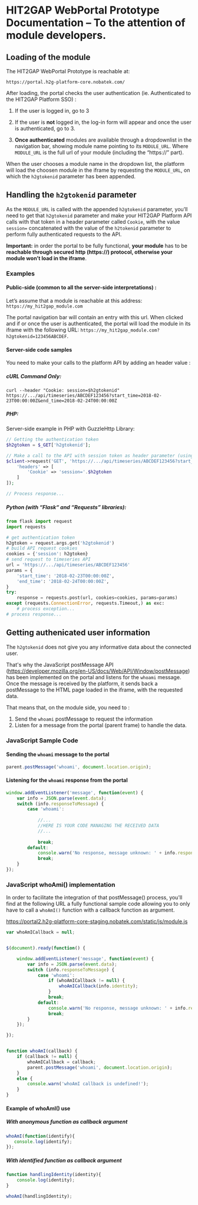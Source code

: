# HIT2GAP WebPortal Prototype Documentation – To the attention of module developers.


## Loading of the module
The HIT2GAP WebPortal Prototype is reachable at:

```
https://portal.h2g-platform-core.nobatek.com/
```

After loading, the portal checks the user authentication (ie. Authenticated to the HIT2GAP Platform SSO) :

1. If the user is logged in, go to 3

2. If the user is **not** logged in, the log-in form will appear and once the user is authenticated, go to 3.

3. **Once authenticated** modules are available through a dropdownlist in the navigation bar, showing module name pointing to its ```MODULE_URL```.
Where ```MODULE_URL``` is the full url of your module (including the “https://” part).

When the user chooses a module name in the dropdown list, the platform will load the choosen module in the iframe by requesting the ```MODULE_URL```, on which the ```h2gtokenid``` parameter has been appended.


## Handling the ```h2gtokenid``` parameter
As the ```MODULE_URL``` is called with the appended ```h2gtokenid``` parameter, you’ll need to get that ```h2gtokenid``` parameter and make your HIT2GAP Platform API calls with that token in a header parameter called ```Cookie```, with the value ```session=``` concatenated with the value of the ```h2tokenid``` parameter to perform fully authenticated requests to the API.

**Important:** in order the portal to be fully functional, **your module** has to be **reachable through secured http (https://) protocol, otherwise your module won’t load in the iframe**.

### Examples

#### Public-side (common to all the server-side interpretations) :
Let’s assume that a module is reachable at this address: ```https://my_hit2gap_module.com```

The portal navigation bar will contain an entry with this url.
When clicked and if or once the user is authenticated, the portal will load the module in its iframe with the following URL: ```https://my_hit2gap_module.com?h2gtokenid=123456ABCDEF```.


#### Server-side code samples
You need to make your calls to the platform API by adding an header value :

##### cURL Command Only:
```
curl --header "Cookie: session=$h2gtokenid" https://.../api/timeseries/ABCDEF123456?start_time=2018-02-23T00:00:00Z&end_time=2018-02-24T00:00:00Z
```


##### PHP:
Server-side example in PHP with GuzzleHttp Library:

```php
// Getting the authentication token
$h2gtoken = $_GET['h2gtokenid'];

// Make a call to the API with session token as header parameter (using guzzlehttp library)
$client->request('GET', 'https://.../api/timeseries/ABCDEF123456?start_time=2018-02-23T00:00:00Z&end_time=2018-02-24T00:00:00Z', [
    'headers' => [
        'Cookie' => 'session='.$h2gtoken
    ]
]);

// Process response...
```


##### Python (with “Flask“ and “Requests” libraries):

```python
from flask import request
import requests

# get authentication token
h2gtoken = request.args.get('h2gtokenid')
# build API request cookies
cookies = {'session': h2gtoken}
# send request to timeseries API
url = 'https://.../api/timeseries/ABCDEF123456'
params = {
    'start_time': '2018-02-23T00:00:00Z',
    'end_time': '2018-02-24T00:00:00Z',
}
try:
    response = requests.post(url, cookies=cookies, params=params)
except (requests.ConnectionError, requests.Timeout,) as exc:
    # process exception...
# process response...
```


## Getting authenicated user information
The ```h2gtokenid``` does not give you any informative data about the connected user.

That's why the JavaScript postMessage API (https://developer.mozilla.org/en-US/docs/Web/API/Window/postMessage) has been implemented on the portal and listens for the ```whoami``` message.
Once the message is received by the platform, it sends back a postMessage to the HTML page loaded in the iframe, with the requested data.

That means that, on the module side, you need to :
1. Send the ```whoami``` postMessage to request the information
2. Listen for a message from the portal (parent frame) to handle the data.

### JavaScript Sample Code
#### Sending the ```whoami``` message to the portal 
```javascript
parent.postMessage('whoami', document.location.origin);
```

#### Listening for the ```whoami``` response from the portal
```javascript
window.addEventListener('message', function(event) {
    var info = JSON.parse(event.data);
    switch (info.responseToMessage) {
        case 'whoami':
            
            //...
            //HERE IS YOUR CODE MANAGING THE RECEIVED DATA
            //...
            
            break;
        default:
            console.warn('No response, message unknown: ' + info.responseToMessage);
            break;
    }
});
```


### JavaScript whoAmi() implementation
In order to facilitate the integration of that postMessage() process, you'll find at the following URL a fully functional sample code allowing you to only have to call a ```whoAmI()``` function with a callback function as argument.

https://portal2.h2g-platform-core-staging.nobatek.com/static/js/module.js

```javascript
var whoAmICallback = null;


$(document).ready(function() {

    window.addEventListener('message', function(event) {
        var info = JSON.parse(event.data);
        switch (info.responseToMessage) {
            case 'whoami':
                if (whoAmICallback != null) {
                    whoAmICallback(info.identity);
                }
                break;
            default:
                console.warn('No response, message unknown: ' + info.responseToMessage);
                break;
        }
    });

});


function whoAmI(callback) {
    if (callback != null) {
        whoAmICallback = callback;
        parent.postMessage('whoami', document.location.origin);
    }
    else {
        console.warn('whoAmI callback is undefined!');
    }
}
```

#### Example of whoAmI() use
##### With anonymous function as callback argument
```javascript
whoAmI(function(identify){
   console.log(identify);
});
```

##### With identified function as callback argument
```javascript
function handlingIdentity(identity){
    console.log(identity);
}

whoAmI(handlingIdentity);
```
